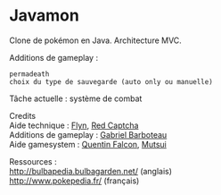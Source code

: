 Javamon
=======

Clone de pokémon en Java.
Architecture MVC.

Additions de gameplay :

    permadeath
    choix du type de sauvegarde (auto only ou manuelle)
    

Tâche actuelle : système de combat <br/>


Credits <br/>
Aide technique : <a href="https://twitter.com/flynscape" >Flyn</a>, <a href="https://twitter.com/RedCaptcha" >Red Captcha</a> <br/>
Additions de gameplay : <a href="https://twitter.com/Salamiaou" >Gabriel Barboteau</a> <br/>
Aide gamesystem : <a href="https://twitter.com/Quentin_Falcon" >Quentin Falcon</a>, <a href="https://twitter.com/Mutsuiii" >Mutsui</a>


Ressources : <br/>
http://bulbapedia.bulbagarden.net/ (anglais) <br/>
http://www.pokepedia.fr/ (français) <br/>

